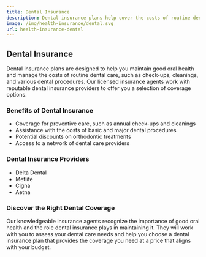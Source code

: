 ```yaml
---
title: Dental Insurance
description: Dental insurance plans help cover the costs of routine dental check-ups, cleanings, and various dental procedures. Our licensed insurance agents collaborate with trusted dental insurance providers to offer you a range of coverage options suited to your oral health needs.
image: /img/health-insurance/dental.svg
url: health-insurance-dental
---
```


## Dental Insurance

Dental insurance plans are designed to help you maintain good oral health and manage the costs of routine dental care, such as check-ups, cleanings, and various dental procedures. Our licensed insurance agents work with reputable dental insurance providers to offer you a selection of coverage options.

### Benefits of Dental Insurance

- Coverage for preventive care, such as annual check-ups and cleanings
- Assistance with the costs of basic and major dental procedures
- Potential discounts on orthodontic treatments
- Access to a network of dental care providers

### Dental Insurance Providers

- Delta Dental
- Metlife
- Cigna
- Aetna

### Discover the Right Dental Coverage

Our knowledgeable insurance agents recognize the importance of good oral health and the role dental insurance plays in maintaining it. They will work with you to assess your dental care needs and help you choose a dental insurance plan that provides the coverage you need at a price that aligns with your budget.